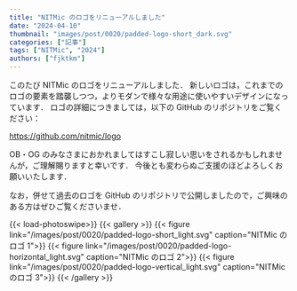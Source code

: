 ```yaml
---
title: "NITMic のロゴをリニューアルしました"
date: "2024-04-10"
thumbnail: "images/post/0020/padded-logo-short_dark.svg"
categories: ["記事"]
tags: ["NITMic", "2024"]
authors: ["fjktkm"]
---
```


このたび NITMic のロゴをリニューアルしました．
新しいロゴは，これまでのロゴの要素を踏襲しつつ，よりモダンで様々な用途に使いやすいデザインになっています．
ロゴの詳細につきましては，以下の GitHub のリポジトリをご覧ください：

https://github.com/nitmic/logo

OB・OG のみなさまにおかれましてはすこし寂しい思いをされるかもしれませんが，ご理解賜りますと幸いです．
今後とも変わらぬご支援のほどよろしくお願いいたします．

なお，併せて過去のロゴを GitHub のリポジトリで公開しましたので，ご興味のある方はぜひご覧くださいませ．

{{< load-photoswipe>}}
{{< gallery >}}
{{< figure link="/images/post/0020/padded-logo-short_light.svg" caption="NITMic のロゴ 1">}}
{{< figure link="/images/post/0020/padded-logo-horizontal_light.svg" caption="NITMic のロゴ 2">}}
{{< figure link="/images/post/0020/padded-logo-vertical_light.svg" caption="NITMic のロゴ 3">}}
{{< /gallery >}}
